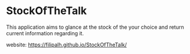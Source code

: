 # StockOfTheTalk
This application aims to glance at the stock of the your choice and return current information regarding it.

website: https://filipalh.github.io/StockOfTheTalk/
